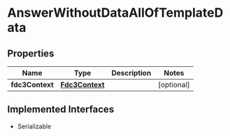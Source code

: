 

# AnswerWithoutDataAllOfTemplateData


## Properties

Name | Type | Description | Notes
------------ | ------------- | ------------- | -------------
**fdc3Context** | [**Fdc3Context**](Fdc3Context.md) |  |  [optional]


## Implemented Interfaces

* Serializable


